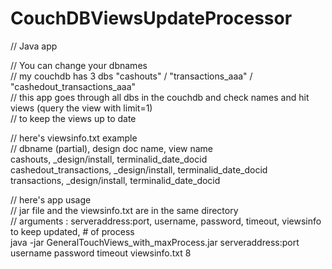 # CouchDBViewsUpdateProcessor
// Java app

// You can change your dbnames  
// my couchdb has 3 dbs "cashouts" / "transactions_aaa" / "cashedout_transactions_aaa"  
// this app goes through all dbs in the couchdb and check names and hit views (query the view with limit=1)  
// to keep the views up to date  

// here's viewsinfo.txt example  
// dbname (partial), design doc name, view name  
cashouts, _design/install, terminalid_date_docid  
cashedout_transactions, _design/install, terminalid_date_docid  
transactions, _design/install, terminalid_date_docid  
  
// here's app usage  
// jar file and the viewsinfo.txt are in the same directory  
// arguments : serveraddress:port, username, password, timeout, viewsinfo to keep updated, # of process  
java -jar GeneralTouchViews_with_maxProcess.jar serveraddress:port username password timeout viewsinfo.txt 8  
